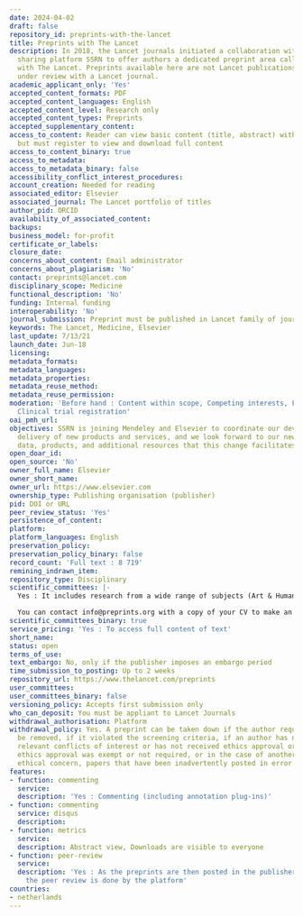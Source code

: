```yaml
---
date: 2024-04-02
draft: false
repository_id: preprints-with-the-lancet
title: Preprints with The Lancet
description: In 2018, the Lancet journals initiated a collaboration with the research
  sharing platform SSRN to offer authors a dedicated preprint area called Preprints
  with The Lancet. Preprints available here are not Lancet publications or necessarily
  under review with a Lancet journal.
academic_applicant_only: 'Yes'
accepted_content_formats: PDF
accepted_content_languages: English
accepted_content_level: Research only
accepted_content_types: Preprints
accepted_supplementary_content:
access_to_content: Reader can view basic content (title, abstract) without account
  but must register to view and download full content
access_to_content_binary: true
access_to_metadata:
access_to_metadata_binary: false
accessibility_conflict_interest_procedures:
account_creation: Needed for reading
associated_editor: Elsevier
associated_journal: The Lancet portfolio of titles
author_pid: ORCID
availability_of_associated_content:
backups:
business_model: for-profit
certificate_or_labels:
closure_date:
concerns_about_content: Email administrator
concerns_about_plagiarism: 'No'
contact: preprints@lancet.com
disciplinary_scope: Medicine
functional_description: 'No'
funding: Internal funding
interoperability: 'No'
journal_submission: Preprint must be published in Lancet family of journals
keywords: The Lancet, Medicine, Elsevier
last_update: 7/13/21
launch_date: Jun-18
licensing:
metadata_formats:
metadata_languages:
metadata_properties:
metadata_reuse_method:
metadata_reuse_permission:
moderation: 'Before hand : Content within scope, Competing interests, Funder acknowledgement,
  Clinical trial registration'
oai_pmh_url:
objectives: SSRN is joining Mendeley and Elsevier to coordinate our development and
  delivery of new products and services, and we look forward to our new access to
  data, products, and additional resources that this change facilitates
open_doar_id:
open_source: 'No'
owner_full_name: Elsevier
owner_short_name:
owner_url: https://www.elsevier.com
ownership_type: Publishing organisation (publisher)
pid: DOI or URL
peer_review_status: 'Yes'
persistence_of_content:
platform:
platform_languages: English
preservation_policy:
preservation_policy_binary: false
record_count: 'Full text : 8 719'
remining_indrawn_item:
repository_type: Disciplinary
scientific_committees: |-
  Yes : It includes research from a wide range of subjects (Art & Humanities, Behavorial Sciences, Biology, Chemistry, Earth Sciences, Engineering, Lifes sciences, Material Science, Mathematics & Computer Science, Medicine & Pharmacology, Physcial Sciences, Social Sciences).

  You can contact info@preprints.org with a copy of your CV to make an application.
scientific_committees_binary: true
service_pricing: 'Yes : To access full content of text'
short_name:
status: open
terms_of_use:
text_embargo: No, only if the publisher imposes an embargo period
time_submission_to_posting: Up to 2 weeks
repository_url: https://www.thelancet.com/preprints
user_committees:
user_committees_binary: false
versioning_policy: Accepts first submission only
who_can_deposit: You must be appliant to Lancet Journals
withdrawal_authorisation: Platform
withdrawal_policy: Yes. A preprint can be taken down if the author requests that it
  be removed, if it violated the screening criteria, if an author has not fully disclosed
  relevant conflicts of interest or has not received ethics approval or declared why
  ethics approval was exempt or not required, or in the case of another documented
  ethical concern, papers that have been inadvertently posted in error.
features:
- function: commenting
  service:
  description: 'Yes : Commenting (including annotation plug-ins)'
- function: commenting
  service: disqus
  description:
- function: metrics
  service:
  description: Abstract view, Downloads are visible to everyone
- function: peer-review
  service:
  description: 'Yes : As the preprints are then posted in the publisher''s journals,
    the peer review is done by the platform'
countries:
- netherlands
---
```



